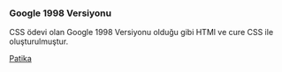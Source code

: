 ### Google 1998 Versiyonu

CSS ödevi olan Google 1998 Versiyonu olduğu gibi HTMl ve cure CSS ile oluşturulmuştur.

[Patika](https://patika.dev)